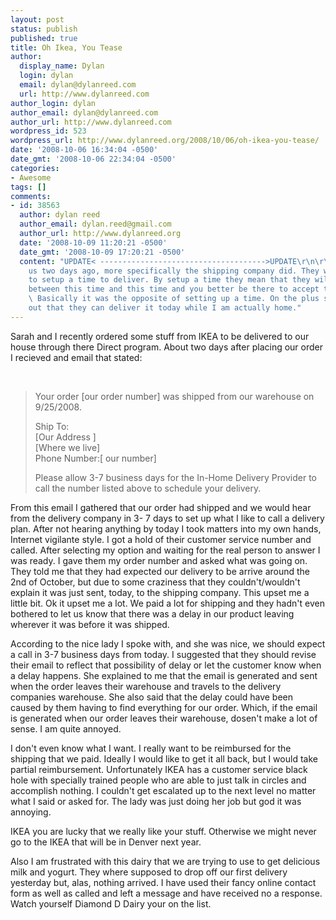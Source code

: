 ```yaml
---
layout: post
status: publish
published: true
title: Oh Ikea, You Tease
author:
  display_name: Dylan
  login: dylan
  email: dylan@dylanreed.com
  url: http://www.dylanreed.com
author_login: dylan
author_email: dylan@dylanreed.com
author_url: http://www.dylanreed.com
wordpress_id: 523
wordpress_url: http://www.dylanreed.org/2008/10/06/oh-ikea-you-tease/
date: '2008-10-06 16:34:04 -0500'
date_gmt: '2008-10-06 22:34:04 -0500'
categories:
- Awesome
tags: []
comments:
- id: 38563
  author: dylan reed
  author_email: dylan.reed@gmail.com
  author_url: http://www.dylanreed.org
  date: '2008-10-09 11:20:21 -0500'
  date_gmt: '2008-10-09 17:20:21 -0500'
  content: "UPDATE< ------------------------------------->UPDATE\r\n\r\nIKEA called
    us two days ago, more specifically the shipping company did. They were calling
    to setup a time to deliver. By setup a time they mean that they will be at our
    between this time and this time and you better be there to accept the delivery.
    \ Basically it was the opposite of setting up a time. On the plus side it worked
    out that they can deliver it today while I am actually home."
---
```

<p>Sarah and I recently ordered some stuff from IKEA to be delivered to our house through there Direct program. About two days after placing our order I recieved and email that stated:</p><br />
<blockquote>
<p>Your order [our order number] was shipped from our warehouse on 9/25/2008. </p>
<p>Ship To: <br />[Our Address ]<br />[Where we live]<br />Phone Number:[ our number] </p>
<p>Please allow 3-7 business days for the In-Home Delivery Provider to call the number listed above to schedule your delivery.</p></blockquote>
<p>From this email I gathered that our order had shipped and we would hear from the delivery company in 3- 7 days to set up what I like to call a delivery plan. After not hearing anything by today I took matters into my own hands, Internet vigilante style. I got a hold of their customer service number and called. After selecting my option and waiting for the real person to answer I was ready. I gave them my order number and asked what was going on. They told me that they had expected our delivery to be arrive around the 2nd of October, but due to some craziness that they couldn't/wouldn't explain it was just sent, today, to the shipping company. This upset me a little bit. Ok it upset me a lot. We paid a lot for shipping and they hadn't even bothered to let us know that there was a delay in our product leaving wherever it was before it was shipped.  </p>
<p>According to the nice lady I spoke with, and she was nice, we should expect a call in 3-7 business days from today. I suggested that they should revise their email to reflect that possibility of delay or let the customer know when a delay happens. She explained to me that the email is generated and sent when the order leaves their warehouse and travels to the delivery companies warehouse. She also said that the delay could have been caused by them having to find everything for our order. Which, if the email is generated when our order leaves their warehouse, dosen't make a lot of sense. I am quite annoyed.  </p>
<p>I don't even know what I want. I really want to be reimbursed for the shipping that we paid. Ideally I would like to get it all back, but I would take partial reimbursement. Unfortunately IKEA has a customer service black hole with specially trained people who are able to just talk in circles and accomplish nothing. I couldn't get escalated up to the next level no matter what I said or asked for. The lady was just doing her job but god it was annoying. </p>
<p>IKEA you are lucky that we really like your stuff. Otherwise we might never go to the IKEA that will be in Denver next year.  </p>
<p>Also I am frustrated with this dairy that we are trying to use to get delicious milk and yogurt. They where supposed to drop off our first delivery yesterday but, alas, nothing arrived. I have used their fancy online contact form as well as called and left a message and have received no a response. Watch yourself Diamond D Dairy your on the list. </p></p>
